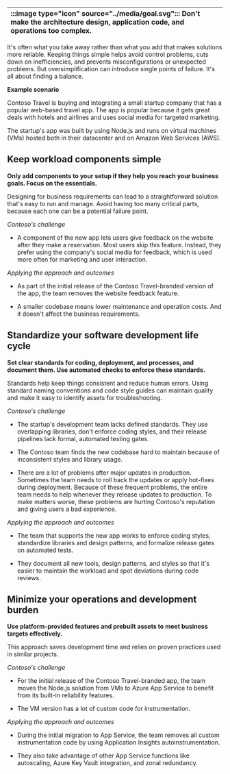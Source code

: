 | :::image type="icon" source="../media/goal.svg"::: Don't make the architecture design, application code, and operations too complex. |
| :----------------------------------------------------------------------------------------------------------------------------------------- |

It's often what you take away rather than what you add that makes solutions more reliable. Keeping things simple helps avoid control problems, cuts down on inefficiencies, and prevents misconfigurations or unexpected problems. But oversimplification can introduce single points of failure. It's all about finding a balance.

**Example scenario**

Contoso Travel is buying and integrating a small startup company that has a popular web-based travel app. The app is popular because it gets great deals with hotels and airlines and uses social media for targeted marketing.

The startup's app was built by using Node.js and runs on virtual machines (VMs) hosted both in their datacenter and on Amazon Web Services (AWS).

## Keep workload components simple

**Only add components to your setup if they help you reach your business goals. Focus on the essentials.**

Designing for business requirements can lead to a straightforward solution that's easy to run and manage. Avoid having too many critical parts, because each one can be a potential failure point.

*Contoso's challenge*

- A component of the new app lets users give feedback on the website after they make a reservation. Most users skip this feature. Instead, they prefer using the company's social media for feedback, which is used more often for marketing and user interaction.

*Applying the approach and outcomes*

- As part of the initial release of the Contoso Travel-branded version of the app, the team removes the website feedback feature.

- A smaller codebase means lower maintenance and operation costs. And it doesn't affect the business requirements.

## Standardize your software development life cycle

**Set clear standards for coding, deployment, and processes, and document them. Use automated checks to enforce these standards.**

Standards help keep things consistent and reduce human errors. Using standard naming conventions and code style guides can maintain quality and make it easy to identify assets for troubleshooting.

*Contoso's challenge*

- The startup's development team lacks defined standards. They use overlapping libraries, don't enforce coding styles, and their release pipelines lack formal, automated testing gates.

- The Contoso team finds the new codebase hard to maintain because of inconsistent styles and library usage.
- There are a lot of problems after major updates in production. Sometimes the team needs to roll back the updates or apply hot-fixes during deployment. Because of these frequent problems, the entire team needs to help whenever they release updates to production. To make matters worse, these problems are hurting Contoso's reputation and giving users a bad experience.

*Applying the approach and outcomes*

- The team that supports the new app works to enforce coding styles, standardize libraries and design patterns, and formalize release gates on automated tests.

- They document all new tools, design patterns, and styles so that it's easier to maintain the workload and spot deviations during code reviews.

## Minimize your operations and development burden

**Use platform-provided features and prebuilt assets to meet business targets effectively.**

This approach saves development time and relies on proven practices used in similar projects.

*Contoso's challenge*

- For the initial release of the Contoso Travel-branded app, the team moves the Node.js solution from VMs to Azure App Service to benefit from its built-in reliability features.

- The VM version has a lot of custom code for instrumentation.

*Applying the approach and outcomes*

- During the initial migration to App Service, the team removes all custom instrumentation code by using Application Insights autoinstrumentation.

- They also take advantage of other App Service functions like autoscaling, Azure Key Vault integration, and zonal redundancy.